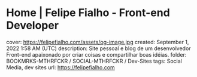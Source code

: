 # Home | Felipe Fialho - Front-end Developer

cover: https://felipefialho.com/assets/og-image.jpg
created: September 1, 2022 1:58 AM (UTC)
description: Site pessoal e blog de um desenvolvedor Front-end apaixonado por criar coisas e compartilhar boas idéias.
folder: BOOKMRKS-MTHRFCKR / SOCIAL-MTHRFCKR / Dev-Sites
tags: Social Media, dev sites
url: https://felipefialho.com